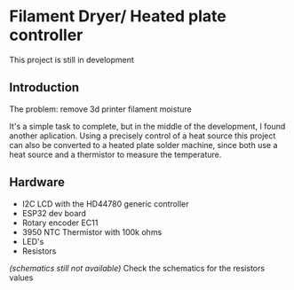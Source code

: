 # Filament Dryer/ Heated plate controller
This project is still in development
## Introduction
The problem: remove 3d printer filament moisture

It's a simple task to complete, but in the middle of the development, I found another aplication.
Using a precisely control of a heat source this project can also be converted to a heated plate solder machine, since both use a heat source and a thermistor to measure the temperature.

## Hardware
 - I2C LCD with the HD44780 generic controller
 - ESP32 dev board
 - Rotary encoder EC11
 - 3950 NTC Thermistor with 100k ohms
 - LED's
 - Resistors

*(schematics still not available)* Check the schematics for the resistors values

